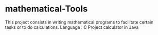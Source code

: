 # mathematical-Tools
This project consists in writing mathematical programs  to facilitate certain tasks or to do calculations. Language : C
Project calculator in Java
